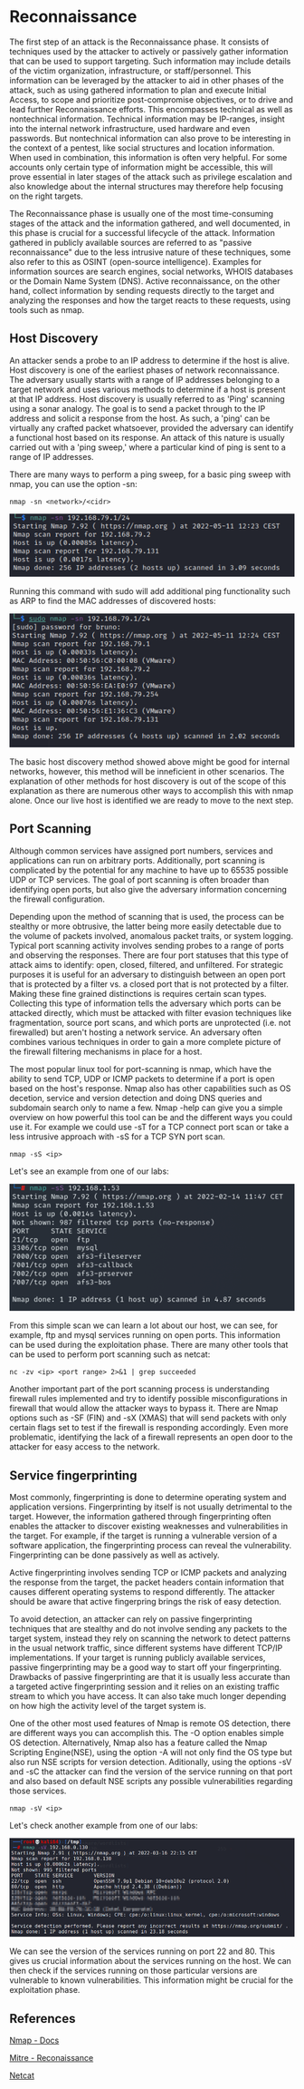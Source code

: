 # Reconnaissance

The first step of an attack is the Reconnaissance phase. It consists of techniques used by the attacker to actively or passively gather information that can be used to support targeting. Such information may include details of the victim organization, infrastructure, or staff/personnel. This information can be leveraged by the attacker to aid in other phases of the attack, such as using gathered information to plan and execute Initial Access, to scope and prioritize post-compromise objectives, or to drive and lead further Reconnaissance efforts. This encompasses technical as well as nontechnical information. Technical information may be IP-ranges, insight into the internal network infrastructure, used hardware and even passwords. But nontechnical information can also prove to be interesting in the context of a pentest, like social structures and location information. When used in combination, this information is often very helpful. For some accounts only certain type of information might be accessible, this will prove essential in later stages of the attack such as privilege escalation and also knowledge about the internal structures may therefore help focusing on the right targets.

The Reconnaissance phase is usually one of the most time-consuming stages of the attack and the information gathered, and well documented, in this phase is crucial for a successful lifecycle of the attack. Information gathered in publicly available sources are referred to as "passive reconnaissance" due to the less intrusive nature of these techniques, some also refer to this as OSINT (open-source intelligence). Examples for information sources are search engines, social networks, WHOIS databases or the Domain Name System (DNS). Active reconnaissance, on the other hand, collect information by sending requests directly to the target and analyzing the responses and how the target reacts to these requests, using tools such as nmap.

## Host Discovery

An attacker sends a probe to an IP address to determine if the host is alive. Host discovery is one of the earliest phases of network reconnaissance. The adversary usually starts with a range of IP addresses belonging to a target network and uses various methods to determine if a host is present at that IP address. Host discovery is usually referred to as 'Ping' scanning using a sonar analogy. The goal is to send a packet through to the IP address and solicit a response from the host. As such, a 'ping' can be virtually any crafted packet whatsoever, provided the adversary can identify a functional host based on its response. An attack of this nature is usually carried out with a 'ping sweep,' where a particular kind of ping is sent to a range of IP addresses.

There are many ways to perform a ping sweep, for a basic ping sweep with nmap, you can use the option -sn:

```
nmap -sn <network>/<cidr>
```

![](./nmap_hd.png)

Running this command with sudo will add additional ping functionality such as ARP to find the MAC addresses of discovered hosts:

![](./nmap_hd2.png)

The basic host discovery method showed above might be good for internal networks, however, this method will be inneficient in other scenarios. The explanation of other methods for host discovery is out of the scope of this explanation as there are numerous other ways to accomplish this with nmap alone. Once our live host is identified we are ready to move to the next step.

## Port Scanning

Although common services have assigned port numbers, services and applications can run on arbitrary ports. Additionally, port scanning is complicated by the potential for any machine to have up to 65535 possible UDP or TCP services. The goal of port scanning is often broader than identifying open ports, but also give the adversary information concerning the firewall configuration.

Depending upon the method of scanning that is used, the process can be stealthy or more obtrusive, the latter being more easily detectable due to the volume of packets involved, anomalous packet traits, or system logging. Typical port scanning activity involves sending probes to a range of ports and observing the responses. There are four port statuses that this type of attack aims to identify: open, closed, filtered, and unfiltered. For strategic purposes it is useful for an adversary to distinguish between an open port that is protected by a filter vs. a closed port that is not protected by a filter. Making these fine grained distinctions is requires certain scan types. Collecting this type of information tells the adversary which ports can be attacked directly, which must be attacked with filter evasion techniques like fragmentation, source port scans, and which ports are unprotected (i.e. not firewalled) but aren't hosting a network service. An adversary often combines various techniques in order to gain a more complete picture of the firewall filtering mechanisms in place for a host.

The most popular linux tool for port-scanning is nmap, which have the ability to send TCP, UDP or ICMP packets to determine if a port is open based on the host's response. Nmap also has other capabilities such as OS decetion, service and version detection and doing DNS queries and subdomain search only to name a few. Nmap -help can give you a simple overview on how powerful this tool can be and the different ways you could use it. For example we could use -sT for a TCP connect port scan or take a less intrusive approach with -sS for a TCP SYN port scan.

```
nmap -sS <ip>
```

Let's see an example from one of our labs:

![](./nmap_sS.png)

From this simple scan we can learn a lot about our host, we can see, for example, ftp and mysql services running on open ports. This information can be used during the exploitation phase. There are many other tools that can be used to perform port scanning such as netcat:

```
nc -zv <ip> <port range> 2>&1 | grep succeeded
```

Another important part of the port scanning process is understanding firewall rules implemented and try to identify possible misconfigurations in firewall that would allow the attacker ways to bypass it. There are Nmap options such as -SF (FIN) and -sX (XMAS) that will send packets with only certain flags set to test if the firewall is responding accordingly. Even more problematic, identifying the lack of a firewall represents an open door to the attacker for easy access to the network.

## Service fingerprinting

Most commonly, fingerprinting is done to determine operating system and application versions. Fingerprinting by itself is not usually detrimental to the target. However, the information gathered through fingerprinting often enables the attacker to discover existing weaknesses and vulnerabilities in the target. For example, if the target is running a vulnerable version of a software application, the fingerprinting process can reveal the vulnerability. Fingerprinting can be done passively as well as actively.

Active fingerprinting involves sending TCP or ICMP packets and analyzing the response from the target, the packet headers contain information that causes different operating systems to respond differently. The attacker should be aware that active fingerpring brings the risk of easy detection.

To avoid detection, an attacker can rely on passive fingerprinting techniques that are stealthy and do not involve sending any packets to the target system, instead they rely on scanning the network to detect patterns in the usual network traffic, since different systems have different TCP/IP implementations. If your target is running publicly available services, passive fingerprinting may be a good way to start off your fingerprinting. Drawbacks of passive fingerprinting are that it is usually less accurate than a targeted active fingerprinting session and it relies on an existing traffic stream to which you have access. It can also take much longer depending on how high the activity level of the target system is.

One of the other most used features of Nmap is remote OS detection, there are different ways you can accomplish this. The -O option enables simple OS detection. Alternatively, Nmap also has a feature called the Nmap Scripting Engine(NSE), using the option -A will not only find the OS type but also run NSE scripts for version detection. Aditionally, using the options -sV and -sC the attacker can find the version of the service running on that port and also based on default NSE scripts any possible vulnerabilities regarding those services.

```
nmap -sV <ip>
```

Let's check another example from one of our labs:

![](./nmap_sV.png)

We can see the version of the services running on port 22 and 80. This gives us crucial information about the services running on the host. We can then check if the services running on those particular versions are vulnerable to known vulnerabilities. This information might be crucial for the exploitation phase.

## References

[Nmap - Docs](https://nmap.org/book/)

[Mitre - Reconaissance](https://attack.mitre.org/tactics/TA0043/)

[Netcat](https://www.linuxshelltips.com/netcat-linux-port-scanning/)
